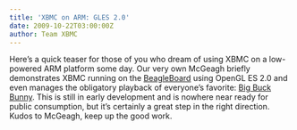 ```yaml
---
title: 'XBMC on ARM: GLES 2.0'
date: 2009-10-22T03:00:00Z
author: Team XBMC
---
```

Here’s a quick teaser for those of you who dream of using XBMC on a low-powered ARM platform some day. Our very own McGeagh briefly demonstrates XBMC running on the [BeagleBoard](http://beagleboard.org) using OpenGL ES 2.0 and even manages the obligatory playback of everyone’s favorite: [Big Buck Bunny](https://peach.blender.org/). This is still in early development and is nowhere near ready for public consumption, but it’s certainly a great step in the right direction. Kudos to McGeagh, keep up the good work.

  

 